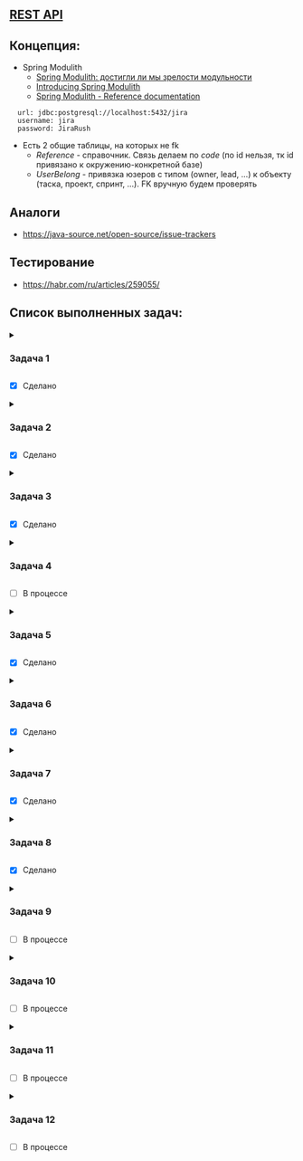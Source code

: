 ## [REST API](http://localhost:8080/doc)

## Концепция:

- Spring Modulith
    - [Spring Modulith: достигли ли мы зрелости модульности](https://habr.com/ru/post/701984/)
    - [Introducing Spring Modulith](https://spring.io/blog/2022/10/21/introducing-spring-modulith)
    - [Spring Modulith - Reference documentation](https://docs.spring.io/spring-modulith/docs/current-SNAPSHOT/reference/html/)

```
  url: jdbc:postgresql://localhost:5432/jira
  username: jira
  password: JiraRush
```

- Есть 2 общие таблицы, на которых не fk
    - _Reference_ - справочник. Связь делаем по _code_ (по id нельзя, тк id привязано к окружению-конкретной базе)
    - _UserBelong_ - привязка юзеров с типом (owner, lead, ...) к объекту (таска, проект, спринт, ...). FK вручную будем
      проверять

## Аналоги

- https://java-source.net/open-source/issue-trackers

## Тестирование

- https://habr.com/ru/articles/259055/

## Список выполненных задач:

<details>
    <summary><H3>Задача 1</H3></summary>
    Разобраться со структурой проекта (onboarding).
</details>

- [x] Сделано

<details>
    <summary><H3>Задача 2</H3></summary>
    Удалить социальные сети: vk, yandex. <span style="border: 1px solid #4CAF50; background-color: #4CAF50; color: white; padding: 2px 4px; border-radius: 3px;">Easy task</span>
</details>

- [x] Сделано

<details>
    <summary><H3>Задача 3</H3></summary>
    Вынести чувствительную информацию в отдельный проперти файл:

    - логин
    - пароль БД
    - идентификаторы для OAuth регистрации/авторизации
    - настройки почты

Значения этих проперти должны считываться при старте сервера из переменных окружения машины. <span style="border: 1px solid #4CAF50; background-color: #4CAF50; color: white; padding: 2px 4px; border-radius: 3px;">Easy task</span>
</details>

- [x] Сделано

<details>
    <summary><H3>Задача 4</H3></summary>
    Переделать тесты так, чтоб во время тестов использовалась <strong>in memory БД (H2)</strong>, а не PostgreSQL. Для этого нужно определить 2 бина, и выборка какой из них использовать должно определяться активным профилем Spring. H2 не поддерживает все фичи, которые есть у PostgreSQL, поэтому тебе прийдется немного упростить скрипты с тестовыми данными.
</details>

- [ ]  В процессе

<details>
    <summary><H3>Задача 5</H3></summary>
    Написать тесты для всех публичных методов контроллера <span style="border: 1px solid black; padding: 2px 4px; border-radius: 3px;">ProfileRestController</span>. Хоть методов только 2, но тестовых методов должно быть больше, т.к. нужно проверить success and unsuccess path.
</details>

- [x] Сделано

<details>
    <summary><H3>Задача 6</H3></summary>
    Сделать рефакторинг метода <span style="border: 1px solid black; padding: 2px 4px; border-radius: 3px;">com.javarush.jira.bugtracking.attachment.FileUtil#upload</span> чтоб он использовал современный подход для работы с файловой системмой. <span style="border: 1px solid #4CAF50; background-color: #4CAF50; color: white; padding: 2px 4px; border-radius: 3px;">Easy task</span>
</details>

- [x] Сделано

<details>
    <summary><H3>Задача 7</H3></summary>
    Добавить новый функционал: добавления тегов к задаче (REST API + реализация на сервисе). Фронт делать необязательно. Таблица <span style="border: 1px solid black; padding: 2px 4px; border-radius: 3px;">task_tag</span> уже создана.

</details>

- [x] Сделано


<details>
    <summary><H3>Задача 8</H3></summary>
Добавить подсчет времени сколько задача находилась в работе и тестировании. Написать 2 метода на уровне сервиса, которые параметром принимают задачу и возвращают затраченное время:
<ul>
  <li>Сколько задача находилась в работе (ready_for_review минус in_progress ).</li>
  <li>Сколько задача находилась на тестировании (done минус ready_for_review).</li>
</ul>
Для написания этого задания, нужно добавить в конец скрипта инициализации базы данных changelog.sql 3 записи в таблицу ACTIVITY
<p><span style="border: 1px solid black; padding: 2px 4px; border-radius: 3px;">insert into ACTIVITY ( ID, AUTHOR_ID, TASK_ID, UPDATED, STATUS_CODE ) values ...</span>
<p>Со статусами:
<ul>
  <li>время начала работы над задачей – <strong>in_progress</strong></li>
  <li>время окончания разработки - <strong>ready_for_review</strong></li>
  <li>время конца тестирования - <strong>done</strong></li>
</ul>
</details>

- [x] Сделано

<details>
    <summary><H3>Задача 9</H3></summary>
Написать <span style="border: 1px solid black; padding: 2px 4px; border-radius: 3px;">Dockerfile</span> для основного сервера
</details>

- [ ]  В процессе

<details>
    <summary><H3>Задача 10</H3></summary>
Написать <span style="border: 1px solid black; padding: 2px 4px; border-radius: 3px;">docker-compose</span> файл для запуска контейнера сервера вместе с БД и nginx. Для nginx используй конфиг-файл <span style="border: 1px solid black; padding: 2px 4px; border-radius: 3px;">config/nginx.conf</span>. При необходимости файл конфига можно редактировать. <span style="border: 1px solid #f1950d; background-color: #f1940b; color: white; padding: 2px 4px; border-radius: 3px;">Hard task</span>

</details>

- [ ]  В процессе


<details>
    <summary><H3>Задача 11</H3></summary>
    Добавить локализацию минимум на двух языках для шаблонов писем (mails) и стартовой страницы <span style="border: 1px solid black; padding: 2px 4px; border-radius: 3px;">index.html</span>.
</details>

- [ ]  В процессе

    

<details>
    <summary><H3>Задача 12</H3></summary>
    Переделать механизм распознавания «свой-чужой» между фронтом и беком с <span style="border: 1px solid black; padding: 2px 4px; border-radius: 3px;">JSESSIONID</span> на <span style="border: 1px solid black; padding: 2px 4px; border-radius: 3px;">JWT</span>. Из сложностей – тебе придётся переделать отправку форм с фронта, чтоб добавлять хедер аутентификации. <span style="border: 1px solid #b47adf; background-color: #b379df; color: white; padding: 2px 4px; border-radius: 3px;">Extra-hard task</span>
</details>

- [ ]  В процессе

